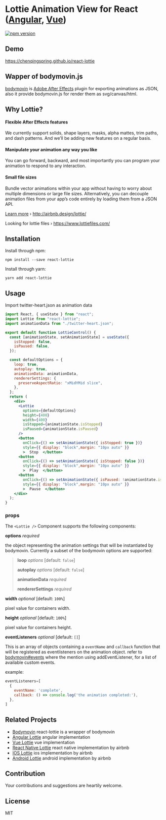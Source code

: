 # Lottie Animation View for React ([Angular](https://github.com/chenqingspring/ng-lottie), [Vue](https://github.com/chenqingspring/vue-lottie))

[![npm version](https://badge.fury.io/js/react-lottie.svg)](http://badge.fury.io/js/react-lottie)

## Demo
https://chenqingspring.github.io/react-lottie

## Wapper of bodymovin.js

[bodymovin](https://github.com/bodymovin/bodymovin) is [Adobe After Effects](http://www.adobe.com/products/aftereffects.html) plugin for exporting animations as JSON, also it provide bodymovin.js for render them as svg/canvas/html.

## Why Lottie?

#### Flexible After Effects features
We currently support solids, shape layers, masks, alpha mattes, trim paths, and dash patterns. And we’ll be adding new features on a regular basis.

#### Manipulate your animation any way you like
You can go forward, backward, and most importantly you can program your animation to respond to any interaction.

#### Small file sizes
Bundle vector animations within your app without having to worry about multiple dimensions or large file sizes. Alternatively, you can decouple animation files from your app’s code entirely by loading them from a JSON API.

[Learn more](http://airbnb.design/introducing-lottie/) › http://airbnb.design/lottie/

Looking for lottie files › https://www.lottiefiles.com/

## Installation

Install through npm:
```
npm install --save react-lottie
```
Install through yarn:
```
yarn add react-lottie
```

## Usage

Import twitter-heart.json as animation data

```jsx
import React, { useState } from "react";
import Lottie from "react-lottie";
import animationData from "./twitter-heart.json";

export default function LottieControl() {
  const [animationState, setAnimationState] = useState({
    isStopped: false,
    isPaused: false,
  });

  const defaultOptions = {
    loop: true,
    autoplay: true,
    animationData: animationData,
    rendererSettings: {
      preserveAspectRatio: "xMidYMid slice",
    },
  };
  return (
    <div>
      <Lottie
        options={defaultOptions}
        height={400}
        width={400}
        isStopped={animationState.isStopped}
        isPaused={animationState.isPaused}
      />
      <button 
        onClick={() => setAnimationState({ isStopped: true })}
        style={{ display: "block",margin: "10px auto" }}
        >  Stop  </button>
      <button 
        onClick={() => setAnimationState({ isStopped: false })}
        style={{ display: "block",margin: "10px auto" }}
        >  Play  </button>
      <button 
        onClick={() => setAnimationState({ isPaused: !animationState.isPaused })}
        style={{ display: "block",margin: "10px auto" }}
        >  Pause  </button>
    </div>
  );
}

```

### props
The `<Lottie />` Component supports the following components:

**options** *required*

the object representing the animation settings that will be instantiated by bodymovin. Currently a subset of the bodymovin options are supported:

>**loop** *options* [default: `false`]
>
>**autoplay** *options* [default: `false`]
>
>**animationData** *required*
>
>**rendererSettings** *required* 

**width** *optional* [default: `100%`]

pixel value for containers width.

**height** *optional* [default: `100%`]

pixel value for containers height.

**eventListeners** *optional* [default: `[]`]

This is an array of objects containing a `eventName` and `callback` function that will be registered as  eventlisteners on the animation object. refer to [bodymovin#events](https://github.com/bodymovin/bodymovin#events) where the mention using addEventListener, for a list of available custom events.

example:
```jsx
eventListeners=[
  {
    eventName: 'complete',
    callback: () => console.log('the animation completed:'),
  },
]
```

## Related Projects

* [Bodymovin](https://github.com/bodymovin/bodymovin) react-lottie is a wrapper of bodymovin
* [Angular Lottie](https://github.com/chenqingspring/ng-lottie) angular implementation
* [Vue Lottie](https://github.com/chenqingspring/vue-lottie) vue implementation
* [React Native Lottie](https://github.com/airbnb/lottie-react-native) react native implementation by airbnb
* [IOS Lottie](https://github.com/airbnb/lottie-ios) ios implementation by airbnb
* [Android Lottie](https://github.com/airbnb/lottie-android) android implementation by airbnb

## Contribution
Your contributions and suggestions are heartily welcome.

## License
MIT

